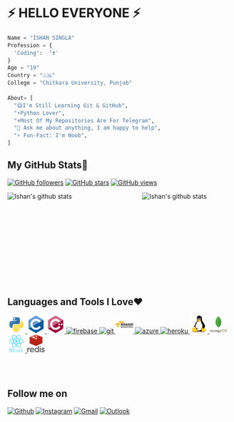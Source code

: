 # ⚡ HELLO EVERYONE ⚡
```python
Name = "ISHAN SINGLA"
Profession = {
  'Coding':  '❣️'
}
Age = "19"
Country = "🇮🇳"
College = "Chitkara University, Punjab"

About= [
  "😄I'm Still Learning Git & GitHub",
  "☀️Python Lover",
  "⚜️Most Of My Repositories Are For Telegram",
  "💬 Ask me about anything, I am happy to help",
  "⚡️ Fun-Fact: I'm Noob",
]
```


## My GitHub Stats💛
<p align="left">

[![GitHub followers](https://img.shields.io/github/followers/IshanSingla.svg?label=Follow)](https://github.com/IshanSingla?tab=followers)
[![GitHub stars](https://img.shields.io/github/stars/IshanSingla.svg?affiliations=OWNER%2CCOLLABORATOR)](https://github.com/IshanSingla?tab=followers)
[![GitHub views](https://komarev.com/ghpvc/?username=IshanSingla&label=Profile%20views&color=0e75b6&style=flat)](https://github.com/IshanSingla?tab=followers)


<p align="left">
  <a href="https://github.com/ryo-ma/github-profile-trophy">
    <img width="60%" align="left" alt="Ishan's github stats" src="https://github-profile-trophy.vercel.app/?username=IshanSingla&no-frame=true&row=1&column=7"/>
  </a> 

  <a href="https://github.com/IshanSingla/handle-path-oz">
    <img width="40%" align="right" alt="Ishan's github stats" src="https://github-readme-stats.vercel.app/api?username=IshanSingla&show_icons=true&hide_border=true" />
  </a>
</p>

<br />
<br />
<br />
<br />
<br />
<br />
<br />
<br />
<br />
<br />
<br />
<br />


<p align="left">
  
  
## Languages and Tools I Love❤️

<p align="left"> <a href="https://www.python.org" target="_blank" rel="noreferrer"> <img src="https://raw.githubusercontent.com/devicons/devicon/master/icons/python/python-original.svg" alt="python" width="40" height="40"/> </a> <a href="https://www.cprogramming.com/" target="_blank" rel="noreferrer"> <img src="https://raw.githubusercontent.com/devicons/devicon/master/icons/c/c-original.svg" alt="c" width="40" height="40"/> </a> <a href="https://www.w3schools.com/cpp/" target="_blank" rel="noreferrer"> <img src="https://raw.githubusercontent.com/devicons/devicon/master/icons/cplusplus/cplusplus-original.svg" alt="cplusplus" width="40" height="40"/> </a> <a href="https://firebase.google.com/" target="_blank" rel="noreferrer"> <img src="https://www.vectorlogo.zone/logos/firebase/firebase-icon.svg" alt="firebase" width="40" height="40"/> </a> <a href="https://git-scm.com/" target="_blank" rel="noreferrer"> <img src="https://www.vectorlogo.zone/logos/git-scm/git-scm-icon.svg" alt="git" width="40" height="40"/> </a> <a href="https://aws.amazon.com" target="_blank" rel="noreferrer"> <img src="https://raw.githubusercontent.com/devicons/devicon/master/icons/amazonwebservices/amazonwebservices-original-wordmark.svg" alt="aws" width="40" height="40"/> </a> <a href="https://azure.microsoft.com/en-in/" target="_blank" rel="noreferrer"> <img src="https://www.vectorlogo.zone/logos/microsoft_azure/microsoft_azure-icon.svg" alt="azure" width="40" height="40"/> </a>  <a href="https://heroku.com" target="_blank" rel="noreferrer"> <img src="https://www.vectorlogo.zone/logos/heroku/heroku-icon.svg" alt="heroku" width="40" height="40"/> </a> <a href="https://www.w3.org/html/" target="_blank" rel="noreferrer"> <img src="https://raw.githubusercontent.com/devicons/devicon/master/icons/linux/linux-original.svg" alt="linux" width="40" height="40"/> </a> <a href="https://www.mongodb.com/" target="_blank" rel="noreferrer"> <img src="https://raw.githubusercontent.com/devicons/devicon/master/icons/mongodb/mongodb-original-wordmark.svg" alt="mongodb" width="40" height="40"/> </a> <a href="https://reactjs.org/" target="_blank" rel="noreferrer"> <img src="https://raw.githubusercontent.com/devicons/devicon/master/icons/react/react-original-wordmark.svg" alt="react" width="40" height="40"/> </a> <a href="https://redis.io" target="_blank" rel="noreferrer"> <img src="https://raw.githubusercontent.com/devicons/devicon/master/icons/redis/redis-original-wordmark.svg" alt="redis" width="40" height="40"/> </a> </p>

<br />
<br />


## Follow me on

  
[![Github](https://img.shields.io/badge/-Github-000?style=flat&logo=Github&logoColor=white)](https://github.com/inukaasith)
[![Instagram](https://img.shields.io/badge/-Instagram-c13584?style=flat&labelColor=c13584&logo=instagram&logoColor=white)](https://www.instagram.com/inukaasith7/)
[![Gmail](https://img.shields.io/badge/-Gmail-c14438?style=flat&logo=Gmail&logoColor=white)](mailto:is.ishan.singla@gmail.com)
[![Outlook](https://img.shields.io/badge/-Outlook-0078D4?style=flat&logo=Microsoft-Outlook&logoColor=white)](mailto:ishan.singla@hotmail.com)
</p>
